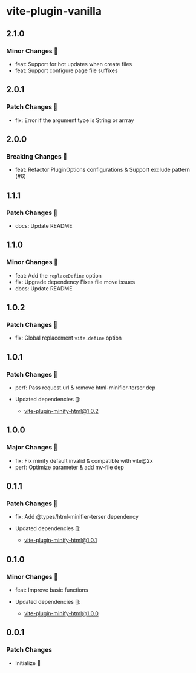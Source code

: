 # vite-plugin-vanilla

## 2.1.0

### Minor Changes 🌟

- feat: Support for hot updates when create files
- feat: Support configure page file suffixes

## 2.0.1

### Patch Changes 🌟

- fix: Error if the argument type is String or arrray

## 2.0.0

### Breaking Changes 🚨

- feat: Refactor PluginOptions configurations & Support exclude pattern (#6)

## 1.1.1

### Patch Changes 🌟

- docs: Update README

## 1.1.0

### Minor Changes 🚀

- feat: Add the `replaceDefine` option
- fix: Upgrade dependency Fixes file move issues
- docs: Update README

## 1.0.2

### Patch Changes 🌟

- fix: Global replacement `vite.define` option

## 1.0.1

### Patch Changes 🌟

- perf: Pass request.url & remove html-minifier-terser dep

- Updated dependencies []:
  - vite-plugin-minify-html@1.0.2

## 1.0.0

### Major Changes 🎉

- fix: Fix minify default invalid & compatible with vite@2x
- perf: Optimize parameter & add mv-file dep

## 0.1.1

### Patch Changes 🌟

- fix: Add @types/html-minifier-terser dependency

- Updated dependencies []:
  - vite-plugin-minify-html@1.0.1

## 0.1.0

### Minor Changes 🚀

- feat: Improve basic functions

- Updated dependencies []:
  - vite-plugin-minify-html@1.0.0

## 0.0.1

### Patch Changes

- Initialize 🎉
